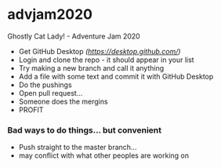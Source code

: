 # advjam2020
Ghostly Cat Lady! - Adventure Jam 2020

* Get GitHub Desktop _(https://desktop.github.com/)_
* Login and clone the repo - it should appear in your list
* Try making a new branch and call it anything
* Add a file with some text and commit it with GitHub Desktop
* Do the pushings
* Open pull request... 
* Someone does the mergins
* PROFIT

### Bad ways to do things... but convenient
* Push straight to the master branch... 
* may conflict with what other peoples are working on
